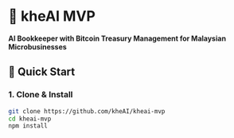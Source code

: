 # 🚀 kheAI MVP

**AI Bookkeeper with Bitcoin Treasury Management for Malaysian Microbusinesses**

## 🎯 Quick Start

### 1. Clone & Install
```bash
git clone https://github.com/kheAI/kheai-mvp
cd kheai-mvp
npm install